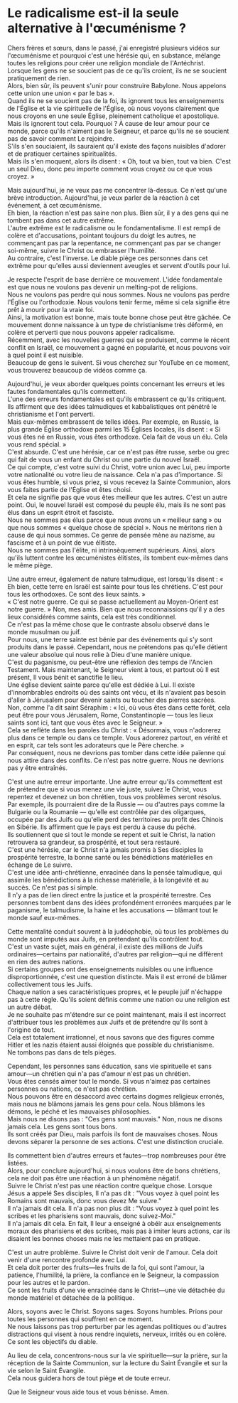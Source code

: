 # Le radicalisme est-il la seule alternative à l'œcuménisme ?  

Chers frères et sœurs, dans le passé, j'ai enregistré plusieurs vidéos sur l'œcuménisme et pourquoi c'est une hérésie qui, en substance, mélange toutes les religions pour créer une religion mondiale de l'Antéchrist.  
Lorsque les gens ne se soucient pas de ce qu'ils croient, ils ne se soucient pratiquement de rien.  
Alors, bien sûr, ils peuvent s'unir pour construire Babylone. Nous appelons cette union une union « par le bas ».  
Quand ils ne se soucient pas de la foi, ils ignorent tous les enseignements de l'Église et la vie spirituelle de l'Église, où nous voyons clairement que nous croyons en une seule Église, pleinement catholique et apostolique.  
Mais ils ignorent tout cela. Pourquoi ? À cause de leur amour pour ce monde, parce qu'ils n'aiment pas le Seigneur, et parce qu'ils ne se soucient pas de savoir comment Le rejoindre.  
S'ils s'en souciaient, ils sauraient qu'il existe des façons nuisibles d'adorer et de pratiquer certaines spiritualités.  
Mais ils s'en moquent, alors ils disent : « Oh, tout va bien, tout va bien. C'est un seul Dieu, donc peu importe comment vous croyez ou ce que vous croyez. »  

Mais aujourd'hui, je ne veux pas me concentrer là-dessus. Ce n'est qu'une brève introduction. Aujourd'hui, je veux parler de la réaction à cet événement, à cet œcuménisme.  
Eh bien, la réaction n'est pas saine non plus. Bien sûr, il y a des gens qui ne tombent pas dans cet autre extrême.  
L'autre extrême est le radicalisme ou le fondamentalisme. Il est rempli de colère et d'accusations, pointant toujours du doigt les autres, ne commençant pas par la repentance, ne commençant pas par se changer soi-même, suivre le Christ ou embrasser l'humilité.  
Au contraire, c'est l'inverse. Le diable piège ces personnes dans cet extrême pour qu'elles aussi deviennent aveugles et servent d'outils pour lui.  

Je respecte l'esprit de base derrière ce mouvement. L'idée fondamentale est que nous ne voulons pas devenir un melting-pot de religions.  
Nous ne voulons pas perdre qui nous sommes. Nous ne voulons pas perdre l'Église ou l'orthodoxie. Nous voulons tenir ferme, même si cela signifie être prêt à mourir pour la vraie foi.  
Ainsi, la motivation est bonne, mais toute bonne chose peut être gâchée. Ce mouvement donne naissance à un type de christianisme très déformé, en colère et perverti que nous pouvons appeler radicalisme.  
Récemment, avec les nouvelles guerres qui se produisent, comme le récent conflit en Israël, ce mouvement a gagné en popularité, et nous pouvons voir à quel point il est nuisible.  
Beaucoup de gens le suivent. Si vous cherchez sur YouTube en ce moment, vous trouverez beaucoup de vidéos comme ça.  

Aujourd'hui, je veux aborder quelques points concernant les erreurs et les fautes fondamentales qu'ils commettent.  
L'une des erreurs fondamentales est qu'ils embrassent ce qu'ils critiquent. Ils affirment que des idées talmudiques et kabbalistiques ont pénétré le christianisme et l'ont perverti.  
Mais eux-mêmes embrassent de telles idées. Par exemple, en Russie, la plus grande Église orthodoxe parmi les 15 Églises locales, ils disent : « Si vous êtes né en Russie, vous êtes orthodoxe. Cela fait de vous un élu. Cela vous rend spécial. »  
C'est absurde. C'est une hérésie, car ce n'est pas être russe, serbe ou grec qui fait de vous un enfant du Christ ou une partie du nouvel Israël.  
Ce qui compte, c'est votre suivi du Christ, votre union avec Lui, peu importe votre nationalité ou votre lieu de naissance. Cela n'a pas d'importance. Si vous êtes humble, si vous priez, si vous recevez la Sainte Communion, alors vous faites partie de l'Église et êtes choisi.  
Et cela ne signifie pas que vous êtes meilleur que les autres. C'est un autre point. Oui, le nouvel Israël est composé du peuple élu, mais ils ne sont pas élus dans un esprit étroit et fasciste.  
Nous ne sommes pas élus parce que nous avons un « meilleur sang » ou que nous sommes « quelque chose de spécial ». Nous ne méritons rien à cause de qui nous sommes. Ce genre de pensée mène au nazisme, au fascisme et à un point de vue élitiste.  
Nous ne sommes pas l'élite, ni intrinsèquement supérieurs. Ainsi, alors qu'ils luttent contre les œcuménistes élitistes, ils tombent eux-mêmes dans le même piège.  

Une autre erreur, également de nature talmudique, est lorsqu'ils disent : « Eh bien, cette terre en Israël est sainte pour tous les chrétiens. C'est pour tous les orthodoxes. Ce sont des lieux saints. »  
« C'est notre guerre. Ce qui se passe actuellement au Moyen-Orient est notre guerre. » Non, mes amis. Bien que nous reconnaissions qu'il y a des lieux considérés comme saints, cela est très conditionnel.  
Ce n'est pas la même chose que le contraste absolu observé dans le monde musulman ou juif.  
Pour nous, une terre sainte est bénie par des événements qui s'y sont produits dans le passé. Cependant, nous ne prétendons pas qu'elle détient une valeur absolue qui nous relie à Dieu d'une manière unique.  
C'est du paganisme, ou peut-être une réflexion des temps de l'Ancien Testament. Mais maintenant, le Seigneur vient à tous, et partout où Il est présent, Il vous bénit et sanctifie le lieu.  
Une église devient sainte parce qu'elle est dédiée à Lui. Il existe d'innombrables endroits où des saints ont vécu, et ils n'avaient pas besoin d'aller à Jérusalem pour devenir saints ou toucher des pierres sacrées.  
Non, comme l'a dit saint Séraphim : « Ici, où vous êtes dans cette forêt, cela peut être pour vous Jérusalem, Rome, Constantinople — tous les lieux saints sont ici, tant que vous êtes avec le Seigneur. »  
Cela se reflète dans les paroles du Christ : « Désormais, vous n'adorerez plus dans ce temple ou dans ce temple. Vous adorerez partout, en vérité et en esprit, car tels sont les adorateurs que le Père cherche. »  
Par conséquent, nous ne devrions pas tomber dans cette idée païenne qui nous attire dans des conflits. Ce n'est pas notre guerre. Nous ne devrions pas y être entraînés.  

C'est une autre erreur importante. Une autre erreur qu'ils commettent est de prétendre que si vous menez une vie juste, suivez le Christ, vous repentez et devenez un bon chrétien, tous vos problèmes seront résolus.  
Par exemple, ils pourraient dire de la Russie — ou d'autres pays comme la Bulgarie ou la Roumanie — qu'elle est contrôlée par des oligarques, occupée par des Juifs ou qu'elle perd des territoires au profit des Chinois en Sibérie. Ils affirment que le pays est perdu à cause du péché.  
Ils soutiennent que si tout le monde se repent et suit le Christ, la nation retrouvera sa grandeur, sa prospérité, et tout sera restauré.  
C'est une hérésie, car le Christ n'a jamais promis à Ses disciples la prospérité terrestre, la bonne santé ou les bénédictions matérielles en échange de Le suivre.  
C'est une idée anti-chrétienne, enracinée dans la pensée talmudique, qui assimile les bénédictions à la richesse matérielle, à la longévité et au succès. Ce n'est pas si simple.  
Il n'y a pas de lien direct entre la justice et la prospérité terrestre. Ces personnes tombent dans des idées profondément erronées marquées par le paganisme, le talmudisme, la haine et les accusations — blâmant tout le monde sauf eux-mêmes.

Cette mentalité conduit souvent à la judéophobie, où tous les problèmes du monde sont imputés aux Juifs, en prétendant qu'ils contrôlent tout.  
C'est un vaste sujet, mais en général, il existe des millions de Juifs ordinaires—certains par nationalité, d'autres par religion—qui ne diffèrent en rien des autres nations.  
Si certains groupes ont des enseignements nuisibles ou une influence disproportionnée, c'est une question distincte. Mais il est erroné de blâmer collectivement tous les Juifs.  
Chaque nation a ses caractéristiques propres, et le peuple juif n'échappe pas à cette règle. Qu'ils soient définis comme une nation ou une religion est un autre débat.  
Je ne souhaite pas m'étendre sur ce point maintenant, mais il est incorrect d'attribuer tous les problèmes aux Juifs et de prétendre qu'ils sont à l'origine de tout.  
Cela est totalement irrationnel, et nous savons que des figures comme Hitler et les nazis étaient aussi éloignés que possible du christianisme.  
Ne tombons pas dans de tels pièges.

Cependant, les personnes sans éducation, sans vie spirituelle et sans amour—un chrétien qui n'a pas d'amour n'est pas un chrétien.  
Vous êtes censés aimer tout le monde. Si vous n'aimez pas certaines personnes ou nations, ce n'est pas chrétien.  
Nous pouvons être en désaccord avec certains dogmes religieux erronés, mais nous ne blâmons jamais les gens pour cela. Nous blâmons les démons, le péché et les mauvaises philosophies.  
Mais nous ne disons pas : "Ces gens sont mauvais." Non, nous ne disons jamais cela. Les gens sont tous bons.  
Ils sont créés par Dieu, mais parfois ils font de mauvaises choses. Nous devons séparer la personne de ses actions. C'est une distinction cruciale.  

Ils commettent bien d'autres erreurs et fautes—trop nombreuses pour être listées.  
Alors, pour conclure aujourd'hui, si nous voulons être de bons chrétiens, cela ne doit pas être une réaction à un phénomène négatif.  
Suivre le Christ n'est pas une réaction contre quelque chose. Lorsque Jésus a appelé Ses disciples, Il n'a pas dit : "Vous voyez à quel point les Romains sont mauvais, donc vous devez Me suivre."  
Il n'a jamais dit cela. Il n'a pas non plus dit : "Vous voyez à quel point les scribes et les pharisiens sont mauvais, donc suivez-Moi."  
Il n'a jamais dit cela. En fait, Il leur a enseigné à obéir aux enseignements moraux des pharisiens et des scribes, mais pas à imiter leurs actions, car ils disaient les bonnes choses mais ne les mettaient pas en pratique.  

C'est un autre problème. Suivre le Christ doit venir de l'amour. Cela doit venir d'une rencontre profonde avec Lui.  
Et cela doit porter des fruits—les fruits de la foi, qui sont l'amour, la patience, l'humilité, la prière, la confiance en le Seigneur, la compassion pour les autres et le pardon.  
Ce sont les fruits d'une vie enracinée dans le Christ—une vie détachée du monde matériel et détachée de la politique.  

Alors, soyons avec le Christ. Soyons sages. Soyons humbles. Prions pour toutes les personnes qui souffrent en ce moment.  
Ne nous laissons pas trop perturber par les agendas politiques ou d'autres distractions qui visent à nous rendre inquiets, nerveux, irrités ou en colère. Ce sont les objectifs du diable.  

Au lieu de cela, concentrons-nous sur la vie spirituelle—sur la prière, sur la réception de la Sainte Communion, sur la lecture du Saint Évangile et sur la vie selon le Saint Évangile.  
Cela nous guidera hors de tout piège et de toute erreur.  

Que le Seigneur vous aide tous et vous bénisse. Amen.

